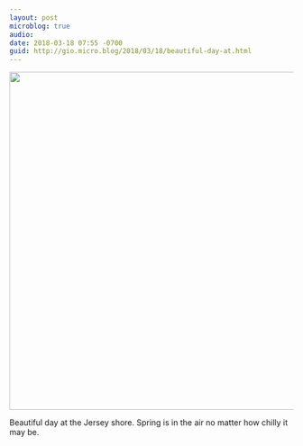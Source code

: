 ```yaml
---
layout: post
microblog: true
audio: 
date: 2018-03-18 07:55 -0700
guid: http://gio.micro.blog/2018/03/18/beautiful-day-at.html
---
```


<a href="http://microblog.stevegio.net/uploads/2018/0b63630c01.jpg"><img src="http://microblog.stevegio.net/uploads/2018/0b63630c01.jpg" width="600" height="450" style="height: auto;" class="sunlit_image" /></a>

Beautiful day at the Jersey shore. Spring is in the air no matter how chilly it may be. 
